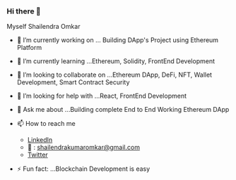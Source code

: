 ### Hi there 👋

Myself Shailendra Omkar


- 🔭 I’m currently working on ... Building DApp's Project using Ethereum Platform
- 🌱 I’m currently learning ...Ethereum, Solidity, FrontEnd Development
- 👯 I’m looking to collaborate on ...Ethereum DApp, DeFi, NFT, Wallet Development, Smart Contract Security
- 🤔 I’m looking for help with ...React, FrontEnd Development
- 💬 Ask me about ...Building complete End to End Working Ethereum DApp
- 📫 How to reach me
    - [LinkedIn](https://www.linkedin.com/in/shailendra-omkar-1a109858/)
    - :e-mail: : shailendrakumaromkar@gmail.com
    - [Twitter](https://twitter.com/OmkarShailendra)

- ⚡ Fun fact: ...Blockchain Development is easy
